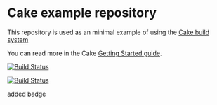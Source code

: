# Cake example repository

This repository is used as an minimal example of using the [Cake build system](https://cakebuild.net)

You can read more in the Cake [Getting Started guide](https://cakebuild.net/docs/tutorials/getting-started).

[![Build Status](https://ci.appveyor.com/api/projects/status/dfi1xib48d9diiac?svg=true)](https://ci.appveyor.com/project/cakebuild/example)

[![Build Status](https://dev.azure.com/bhanukiranjc/test%20abc/_apis/build/status/test%20abc?branchName=master)](https://dev.azure.com/bhanukiranjc/test%20abc/_build/latest?definitionId=1&branchName=master)

added badge
